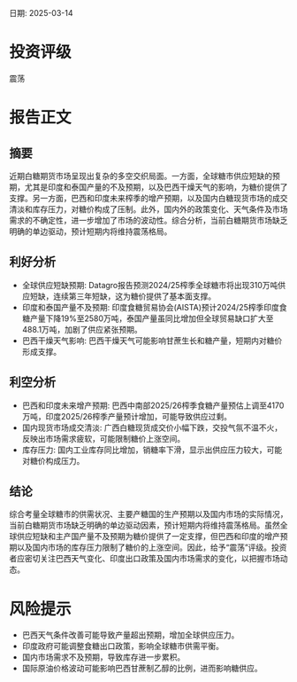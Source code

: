 
日期: 2025-03-14

# 投资评级

震荡

# 报告正文

## 摘要

近期白糖期货市场呈现出复杂的多空交织局面。一方面，全球糖市供应短缺的预期，尤其是印度和泰国产量的不及预期，以及巴西干燥天气的影响，为糖价提供了支撑。另一方面，巴西和印度未来榨季的增产预期，以及国内白糖现货市场的成交清淡和库存压力，对糖价构成了压制。此外，国内外的政策变化、天气条件及市场需求的不确定性，进一步增加了市场的波动性。综合分析，当前白糖期货市场缺乏明确的单边驱动，预计短期内将维持震荡格局。

## 利好分析

* 全球供应短缺预期: Datagro报告预测2024/25榨季全球糖市将出现310万吨供应短缺，连续第三年短缺，这为糖价提供了基本面支撑。
* 印度和泰国产量不及预期: 印度食糖贸易协会(AISTA)预计2024/25榨季印度食糖产量下降19%至2580万吨，泰国产量虽同比增加但全球贸易缺口扩大至488.1万吨，加剧了供应紧张预期。
* 巴西干燥天气影响: 巴西干燥天气可能影响甘蔗生长和糖产量，短期内对糖价形成支撑。

## 利空分析

* 巴西和印度未来增产预期: 巴西中南部2025/26榨季食糖产量预估上调至4170万吨，印度2025/26榨季产量预计增加，可能导致供应过剩。
* 国内现货市场成交清淡: 广西白糖现货成交价小幅下跌，交投气氛不温不火，反映出市场需求疲软，可能限制糖价上涨空间。
* 库存压力: 国内工业库存同比增加，销糖率下滑，显示出供应压力较大，可能对糖价构成压力。

## 结论

综合考量全球糖市的供需状况、主要产糖国的生产预期以及国内市场的实际情况，当前白糖期货市场缺乏明确的单边驱动因素，预计短期内将维持震荡格局。虽然全球供应短缺和主产国产量不及预期为糖价提供了一定支撑，但巴西和印度的增产预期以及国内市场的库存压力限制了糖价的上涨空间。因此，给予“震荡”评级。投资者应密切关注巴西天气变化、印度出口政策及国内市场需求的变化，以把握市场动态。

# 风险提示

* 巴西天气条件改善可能导致产量超出预期，增加全球供应压力。
* 印度政府可能调整食糖出口政策，影响全球糖市供需平衡。
* 国内市场需求不及预期，导致库存进一步累积。
* 国际原油价格波动可能影响巴西甘蔗制乙醇的比例，进而影响糖供应。
